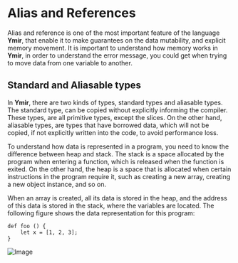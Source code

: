 # Alias and References

Alias and reference is one of the most important feature of the
language **Ymir**, that enable it to make guarantees on the data
mutability, and explicit memory movement. It is important to
understand how memory works in **Ymir**, in order to understand the
error message, you could get when trying to move data from one
variable to another.

## Standard and Aliasable types

In **Ymir**, there are two kinds of types, standard types and
aliasable types. The standard type, can be copied without explicitly
informing the compiler. These types, are all primitive types, except
the slices. On the other hand, aliasable types, are types that have
borrowed data, which will not be copied, if not explicitly written
into the code, to avoid performance loss.

To understand how data is represented in a program, you need to know
the difference between heap and stack. The stack is a space allocated
by the program when entering a function, which is released when the
function is exited. On the other hand, the heap is a space that is
allocated when certain instructions in the program require it, such as
creating a new array, creating a new object instance, and so on.

When an array is created, all its data is stored in the heap, and the
address of this data is stored in the stack, where the variables are
located. The following figure shows the data representation for this
program:

```ymir
def foo () {
	let x = [1, 2, 3];
}
```

![Image](https://gnu-ymir.github.io/Documentations/advanced/memory_x_foo.png)

